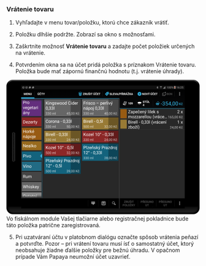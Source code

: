 ### Vrátenie tovaru

1. Vyhľadajte v menu tovar\/položku, ktorú chce zákazník vrátiť.

2. Položku dlhšie podržte. Zobrazí sa okno s možnosťami.

3. Zaškrtnite možnosť **Vrátenie tovaru** a zadajte počet položiek určených na vrátenie.

4. Potvrdením okna sa na účet pridá položka s príznakom Vrátenie tovaru. Položka bude mať zápornú finančnú hodnotu \(t.j. vrátenie úhrady\).

  ![](/assets/return_bill_summary.png)
  Vo fiskálnom module Vašej tlačiarne alebo registračnej pokladnice bude táto položka patrične zaregistrovaná.

5. Pri uzatváraní účtu v platobnom dialógu označte spôsob vrátenia peňazí a potvrďte. Pozor – pri vrátení tovaru musí ísť o samostatný účet, ktorý neobsahuje žiadne ďalšie položky pre bežnú úhradu. V opačnom prípade Vám Papaya neumožní účet uzavrieť.


